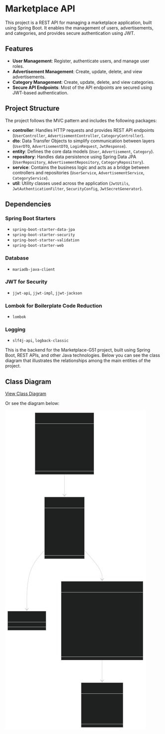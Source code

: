 # Marketplace API

This project is a REST API for managing a marketplace application, built using Spring Boot. It enables the management of users, advertisements, and categories, and provides secure authentication using JWT.

## Features

- **User Management**: Register, authenticate users, and manage user roles.
- **Advertisement Management**: Create, update, delete, and view advertisements.
- **Category Management**: Create, update, delete, and view categories.
- **Secure API Endpoints**: Most of the API endpoints are secured using JWT-based authentication.

## Project Structure

The project follows the MVC pattern and includes the following packages:

- **controller**: Handles HTTP requests and provides REST API endpoints (`UserController`, `AdvertisementController`, `CategoryController`).
- **dto**: Data Transfer Objects to simplify communication between layers (`UserDTO`, `AdvertisementDTO`, `LoginRequest`, `JwtResponse`).
- **entity**: Defines the core data models (`User`, `Advertisement`, `Category`).
- **repository**: Handles data persistence using Spring Data JPA (`UserRepository`, `AdvertisementRepository`, `CategoryRepository`).
- **service**: Contains the business logic and acts as a bridge between controllers and repositories (`UserService`, `AdvertisementService`, `CategoryService`).
- **util**: Utility classes used across the application (`JwtUtils`, `JwtAuthenticationFilter`, `SecurityConfig`, `JwtSecretGenerator`).

## Dependencies

### Spring Boot Starters
- `spring-boot-starter-data-jpa`
- `spring-boot-starter-security`
- `spring-boot-starter-validation`
- `spring-boot-starter-web`

### Database
- `mariadb-java-client`

### JWT for Security
- `jjwt-api`, `jjwt-impl`, `jjwt-jackson`

### Lombok for Boilerplate Code Reduction
- `lombok`

### Logging
- `slf4j-api`, `logback-classic`

This is the backend for the Marketplace-G51 project, built using Spring Boot, REST APIs, and other Java technologies. Below you can see the class diagram that illustrates the relationships among the main entities of the project.
## Class Diagram

[View Class Diagram](backend/src/main/resources/DiagrammarketApp51.svg)

Or see the diagram below:

![Class Diagram](backend/src/main/resources/DiagrammarketApp51.svg)



